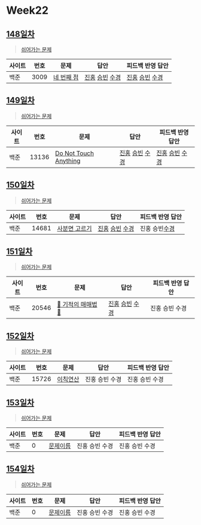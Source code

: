 # Week22

## [148일차](Day148)

> [쉬어가는 문제](https://www.acmicpc.net/group/workbook/view/9797/33889)

| 사이트 | 번호 | 문제                 | 답안                | 피드백 반영 답안    |
| ------ | ---- | -------------------- | ------------------- | ------------------- |
| 백준   | 3009    | [네 번째 점](https://www.acmicpc.net/problem/3009) | [진홍](Day148/bj3009_kjh.java) [승빈](Day148/bj3009_wsb.java) [수경](Day148/bj3009_hsk.js) | [진홍](Day148/bj3009_kjh.java) [승빈](Day148/bj3009_wsb.java) [수경](Day148/bj3009_hsk.js) |

## [149일차](Day149)

> [쉬어가는 문제](https://www.acmicpc.net/group/workbook/view/9797/33912)

| 사이트 | 번호 | 문제                 | 답안                | 피드백 반영 답안    |
| ------ | ---- | -------------------- | ------------------- | ------------------- |
| 백준   | 13136 | [Do Not Touch Anything](https://www.acmicpc.net/problem/13136) | [진홍](Day149/bj13136_kjh.java) [승빈](Day149/bj13136_wsb.java) [수경](Day149/bj13136_hsk.js) | [진홍](Day149/bj13136_kjh.java) [승빈](Day149/bj13136_wsb.java) [수경](Day149/bj13136_hsk.js) |

## [150일차](Day150)

> [쉬어가는 문제](https://www.acmicpc.net/group/workbook/view/9797/33917)

| 사이트 | 번호 | 문제                 | 답안                | 피드백 반영 답안    |
| ------ | ---- | -------------------- | ------------------- | ------------------- |
| 백준   | 14681 | [사분면 고르기](https://www.acmicpc.net/problem/14681) | [진홍](Day150/bj14681_kjh.java) [승빈](Day150/bj14681_wsb.java) [수경](Day150/bj14681_hsk.js) | 진홍 승빈[수경](Day150/bj14681_hsk.js) |

## [151일차](Day151)

> [쉬어가는 문제](https://www.acmicpc.net/group/workbook/view/9797/33937)

| 사이트 | 번호 | 문제                 | 답안                | 피드백 반영 답안    |
| ------ | ---- | -------------------- | ------------------- | ------------------- |
| 백준   | 20546    | [🐜 기적의 매매법 🐜](https://www.acmicpc.net/problem/20546) | [진홍](Day151/bj20546_kjh.java) [승빈](Day151/bj20546_wsb.java) [수경](Day151/bj20546_hsk.js) | 진홍 승빈 수경 |

## [152일차](Day152)

> [쉬어가는 문제](https://www.acmicpc.net/group/workbook/view/9797/33955)

| 사이트 | 번호 | 문제                 | 답안                | 피드백 반영 답안    |
| ------ | ---- | -------------------- | ------------------- | ------------------- |
| 백준   | 15726 | [이칙연산](https://www.acmicpc.net/problem/15726) | 진홍 승빈 수경 | 진홍 승빈 수경 |

## [153일차](Day153)

> [쉬어가는 문제](문제집링크)

| 사이트 | 번호 | 문제                 | 답안                | 피드백 반영 답안    |
| ------ | ---- | -------------------- | ------------------- | ------------------- |
| 백준   | 0    | [문제이름](문제링크) | 진홍 승빈 수경 | 진홍 승빈 수경 |

## [154일차](Day154)

> [쉬어가는 문제](문제집링크)

| 사이트 | 번호 | 문제                 | 답안                | 피드백 반영 답안    |
| ------ | ---- | -------------------- | ------------------- | ------------------- |
| 백준   | 0    | [문제이름](문제링크) | 진홍 승빈 수경 | 진홍 승빈 수경 |

